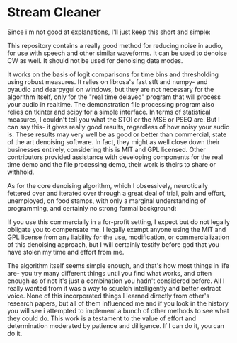 # Stream Cleaner
Since i'm not good at explanations, I'll just keep this short and simple:

This repository contains a really good method for reducing noise in audio, for use with speech and other similar waveforms.
It can be used to denoise CW as well. It should not be used for denoising data modes.

It works on the basis of logit comparisons for time bins and thresholding using robust measures.
It relies on librosa's fast stft and numpy- and pyaudio and dearpygui on windows, but they are not necessary for the algorithm itself, only for the "real time delayed" program that will process your audio in realtime.
The demonstration file processing program also relies on tkinter and scipy for a simple interface.
In terms of statistical measures, I couldn't tell you what the STOI or the MSE or PSEQ are.
But I can say this- it gives really good results, regardless of how noisy your audio is.
These results may very well be as good or better than commercial, state of the art denoising software.
In fact, they might as well close down their businesses entirely, considering this is MIT and GPL licensed.
Other contributors provided assistance with developing components for the real time demo and the file processing demo, their work is theirs to share or withhold.

As for the core denoising algorithm, which I obsessively, neurotically fettered over and iterated over through a great deal of trial, pain and effort, unemployed, on food stamps, with only a marginal understanding of programming, and certainly no strong formal background:

If you use this commercially in a for-profit setting, I expect but do not legally obligate you to compensate me.
I legally exempt anyone using the MIT and GPL license from any liability for the use, modification, or commercialization of this denoising approach, but I will certainly testify before god that you have stolen my time and effort from me.

The algorithm itself seems simple enough, and that's how most things in life are- you try many different things
until you find what works, and often enough as of not it's just a combination you hadn't considered before.
All I really wanted from it was a way to squelch intelligently and better extract voice.
None of this incorporated things I learned directly from other's research papers, but all of them influenced me and
if you look in the history you will see i attempted to implement a bunch of other methods to see what they could do.
This work is a testament to the value of effort and determination moderated by patience and dilligence.
If I can do it, you can do it.


